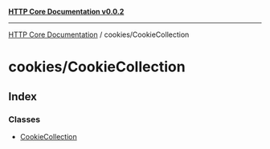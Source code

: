 [**HTTP Core Documentation v0.0.2**](../../README.md)

***

[HTTP Core Documentation](../../modules.md) / cookies/CookieCollection

# cookies/CookieCollection

## Index

### Classes

- [CookieCollection](classes/CookieCollection.md)
